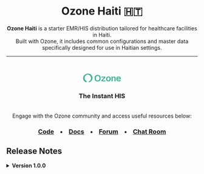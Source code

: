 <h1 align="center">Ozone Haiti 🇭🇹</h1>

<p align="center">
    <b>Ozone Haiti</b> is a starter EMR/HIS distribution tailored for healthcare facilities in Haiti.
    <br/>Built with Ozone, it includes common configurations and master data specifically designed for use in Haitian settings.
</p>

---

<br/>

<p align="center">
    <a href="https://docs.ozone-his.com/"><img src="https://raw.githubusercontent.com/ozone-his/.github/refs/heads/main/profile/ozone-logo.png" alt="Ozone" width="20%"/></a>
</p>

<h3 align="center">The Instant HIS</h3>

<p align="center">
    <br/>Engage with the Ozone community and access useful resources below:
</p>

<h3 align="center">
    <a href="https://github.com/ozone-his/">Code</a>&nbsp;&nbsp;&nbsp;&nbsp;•&nbsp;&nbsp;&nbsp;&nbsp;<a href="https://docs.ozone-his.com/">Docs</a>&nbsp;&nbsp;&nbsp;&nbsp;•&nbsp;&nbsp;&nbsp;&nbsp;<a href="https://talk.openmrs.org/c/software/ozone-his/70">Forum</a>&nbsp;&nbsp;&nbsp;&nbsp;•&nbsp;&nbsp;&nbsp;&nbsp;<a href="https://openmrs.slack.com/archives/C02PYQD5D0A">Chat Room</a>
</h3>

## Release Notes

<details>
  <summary><b>Version 1.0.0</b></summary>
   <ul>
    <li>Depends on:
     <ul>
      <li><a href="https://docs.ozone-his.com/users/#ozone-his-apps">Ozone Alpha 12</a></li>
     </ul>
    </li>
   </ul>

   <b>Specific notes</b>

   <ul>
    <li>Set license to MPL 2.0.</li>
    <li>Added iniz domains.</li>
    <li>Added 'Motif de consultation' form and concepts.</li>
    <li>Added 'Examen des systemes' form and concepts.</li>
    <li>Added proof of concept for OpenMRS.</li>
    <li>Added support for Ozone HSC to depend on Ozone Haiti.</li>
    <li>Added GitHub Actions pipelines.</li>
    <li>Added '.ocd3.yml' file.</li>
    <li>Ensured successful loading of configurations.</li>
    <li>Updated 'ozone/' to 'configs/' for serving frontend configurations.</li>
    <li>Added Odoo initializer configurations.</li>
    <li>Configured encounter types with their associated forms.</li>
    <li>Configured relationship types.</li>
    <li>Used O3's default orders encounter type UUID.</li>
    <li>Used O3's default diagnosis encounter type UUID.</li>
    <li>Added and configured 'openmrs-module-orderexpansion' to support material ordering.</li>
    <li>Added esm-patient-billing-status-app to the assemble config.</li>
    <li>Enabled rebuilding of OpenMRS frontend if necessary.</li>
    <li>Deleted medical supply order type.</li>
    <li>Added imaging order type and imaging concept class.</li>
    <li>Added systolic and diastolic bp as members of vital signs.</li>
    <li>Fixed 'ampathformstransalations' config.</li>
    <li>Removed same as mappings.</li>
    <li>Added ward admission form.</li>
    <li>Added medical supply order app to Ozone Haiti.</li>
    <li>Updated concept class for test order type.</li>
    <li>README as per Ozone's rebranding.</li>
    <li>Reworded Triage Level concept.</li>
    <li>Added display values to order types.</li>
    <li>Added 'Procedure' order type at Haiti level.</li>
    <li>Added order basket action menu button to the ward-patient workspace action menu.</li>
    <li>Fixed IPD admission form and added encounter types.</li>
    <li>Set default locale and allowed locales to French.</li>
    <li>Included Odoo auth_providers initializer config.</li>
    <li>Renamed OpenMRS frontend config.</li>
    <li>Added ward app to the Ozone Haiti Distro.</li>
    <li>Included initializer_config.json so Odoo can load auth_providers.</li>
    <li>Added emrapi, bed-management modules to OZ Haiti.</li>
    <li>Fixed drugs dosing units.</li>
    <li>Removed 'Same as' mappings.</li>
    <li>Fixed Cause of Death Data class and Answers.</li>
    <li>Override ESMs to use latest O3.</li>
    <li>Used Order Expansion module 1.0.0.</li>
    <li>Added Medical supply product UOMs.</li>
    <li>Fixed Ward form concepts.</li>
    <li>Set HSC specific ESMs to fixed versions.</li>
    <li>Configured IPD 'Admission Decision' concepts.</li>
    <li>Excluded 'openmrs_CIELImmunizationContent' file.</li>
    <li>Set the 'dispositionConfig.json'.</li>
    <li>Fixed Ward Admission functionality.</li>
    <li>Updated 'esm-patient-allergies-app' to 9.2.1</li>
    <li>Excluded Attachements, Laboratory and Services Queues ESMs.</li>
    <li>Added missing OCL package for IPD concepts.</li>
    <li>Removed creating the 'Tablet / fdbe907b...' dosage unit.</li>
    <li>Added encounter for capturing immunizations.</li>
  </ul>
</details>
